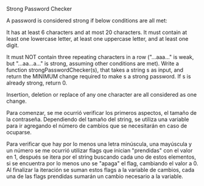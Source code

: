 Strong Password Checker

A password is considered strong if below conditions are all met:

It has at least 6 characters and at most 20 characters.
It must contain at least one lowercase letter, at least one uppercase letter, and at least one digit.

It must NOT contain three repeating characters in a row ("...aaa..." is weak, but "...aa...a..." is strong, assuming other conditions are met).
Write a function strongPasswordChecker(s), that takes a string s as input, and return the MINIMUM change required to make s a strong password. If s is already strong, return 0.

Insertion, deletion or replace of any one character are all considered as one change.

Para comenzar, se me ocurrió verificar los primeros aspectos, el tamaño de la contraseña. Dependiendo del tamaño del string, se utiliza una variable para ir agregando el número de cambios que se necesitarán en caso de ocuparse.

Para verificar que hay por lo menos una letra minúscula, una mayúscula y un número se me ocurrió utilizar flags que inician "prendidas" con el valor en 1, después se itera por el string buscando cada uno de estos elementos, si se encuentra por lo menos uno se "apaga" el flag, cambiando el valor a 0. Al finalizar la iteración se suman estos flags a la variable de cambios, cada una de las flags prendidas sumarán un cambio necesario a la variable.
